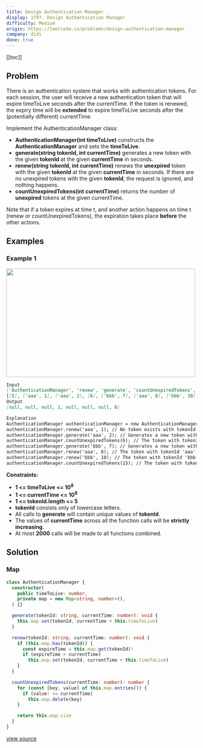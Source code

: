 ```yaml
---
title: Design Authentication Manager
display: 1797. Design Authentication Manager
difficulty: Medium
origin: https://leetcode.cn/problems/design-authentication-manager
company: didi
done: true
---
```


[[toc]]

## Problem

There is an authentication system that works with authentication tokens. For each session, the user will receive a new authentication token that will expire timeToLive seconds after the currentTime. If the token is renewed, the expiry time will be <b>extended</b> to expire timeToLive seconds after the (potentially different) currentTime.

Implement the AuthenticationManager class:

- **AuthenticationManager(int timeToLive)** constructs the **AuthenticationManager** and sets the **timeToLive**.
- **generate(string tokenId, int currentTime)** generates a new token with the given **tokenId** at the given **currentTime** in seconds.
- **renew(string tokenId, int currentTime)** renews the **unexpired** token with the given **tokenId** at the given **currentTime** in seconds. If there are no unexpired tokens with the given **tokenId**, the request is ignored, and nothing happens.
- **countUnexpiredTokens(int currentTime)** returns the number of **unexpired** tokens at the given currentTime.

Note that if a token expires at time t, and another action happens on time t (renew or countUnexpiredTokens), the expiration takes place **before** the other actions.

## Examples

### Example 1

<img alt="" src="https://assets.leetcode.com/uploads/2021/02/25/copy-of-pc68_q2.png" style="width: 500px; height: 287px;" />

```md
Input
['AuthenticationManager', 'renew', 'generate', 'countUnexpiredTokens', 'generate', 'renew', 'renew', 'countUnexpiredTokens']
[[5], ['aaa', 1], ['aaa', 2], [6], ['bbb', 7], ['aaa', 8], ['bbb', 10], [15]]
Output
[null, null, null, 1, null, null, null, 0]

Explanation
AuthenticationManager authenticationManager = new AuthenticationManager(5); // Constructs the AuthenticationManager with timeToLive = 5 seconds.
authenticationManager.renew('aaa', 1); // No token exists with tokenId 'aaa' at time 1, so nothing happens.
authenticationManager.generate('aaa', 2); // Generates a new token with tokenId 'aaa' at time 2.
authenticationManager.countUnexpiredTokens(6); // The token with tokenId 'aaa' is the only unexpired one at time 6, so return 1.
authenticationManager.generate('bbb', 7); // Generates a new token with tokenId 'bbb' at time 7.
authenticationManager.renew('aaa', 8); // The token with tokenId 'aaa' expired at time 7, and 8 >= 7, so at time 8 the renew request is ignored, and nothing happens.
authenticationManager.renew('bbb', 10); // The token with tokenId 'bbb' is unexpired at time 10, so the renew request is fulfilled and now the token will expire at time 15.
authenticationManager.countUnexpiredTokens(15); // The token with tokenId 'bbb' expires at time 15, and the token with tokenId 'aaa' expired at time 7, so currently no token is unexpired, so return 0.

```

**Constraints:**

- **1 <= timeToLive <= 10<sup>8</sup>**
- **1 <= currentTime <= 10<sup>8</sup>**
- **1 <= tokenId.length <= 5**
- **tokenId** consists only of lowercase letters.
- All calls to **generate** will contain unique values of **tokenId**.
- The values of **currentTime** across all the function calls will be **strictly increasing**.
- At most **2000** calls will be made to all functions combined.

## Solution

### Map

```ts
class AuthenticationManager {
  constructor(
    public timeToLive: number,
    private map = new Map<string, number>(),
  ) {}

  generate(tokenId: string, currentTime: number): void {
    this.map.set(tokenId, currentTime + this.timeToLive)
  }

  renew(tokenId: string, currentTime: number): void {
    if (this.map.has(tokenId)) {
      const expireTime = this.map.get(tokenId)!
      if (expireTime > currentTime)
        this.map.set(tokenId, currentTime + this.timeToLive)
    }
  }

  countUnexpiredTokens(currentTime: number): number {
    for (const [key, value] of this.map.entries()) {
      if (value! <= currentTime)
        this.map.delete(key)
    }

    return this.map.size
  }
}
```

[view source](https://leetcode.cn/problems/design-authentication-manager)
